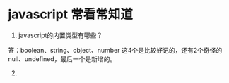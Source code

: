 # javascript  常看常知道

1. javascript的内置类型有哪些？

答：boolean、string、object、number 这4个是比较好记的，还有2个奇怪的 null、undefined，最后一个是新增的。
 
2.






